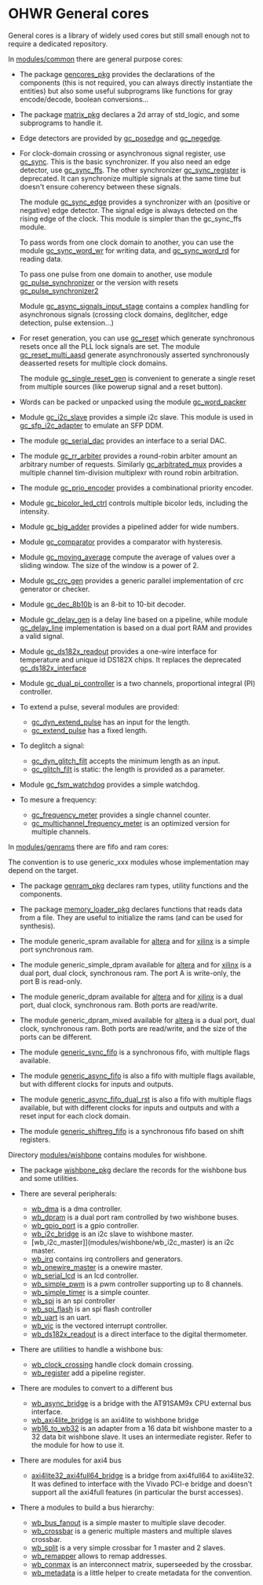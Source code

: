 # OHWR General cores

General cores is a library of widely used cores but still small enough not to
require a dedicated repository.

In [modules/common](modules/common) there are general purpose cores:

* The package [gencores_pkg](modules/common/gencores_pkg.vhd) provides the
  declarations of the components (this is not required, you can always
  directly instantiate the entities) but also some useful subprograms
  like functions for gray encode/decode, boolean conversions...

* The package [matrix_pkg](modules/common/matrix_pkg.vhd) declares a 2d
  array of std_logic, and some subprograms to handle it.

* Edge detectors are provided by [gc_posedge](modules/common/gc_posedge.vhd)
  and [gc_negedge](modules/common/gc_negedge.vhd).

* For clock-domain crossing or asynchronous signal register, use
  [gc_sync](modules/common/gc_sync.vhd).  This is the basic synchronizer.
  If you also need an edge detector, use
  [gc_sync_ffs](modules/common/gc_sync_ffs.vhd).
  The other synchronizer [gc_sync_register](modules/common/gc_sync_register.vhd)
  is deprecated.  It can synchronize multiple signals at the same time but
  doesn't ensure coherency between these signals.

  The module [gc_sync_edge](modules/common/gc_sync_edge.vhd) provides a
  synchronizer with an (positive or negative) edge detector.  The signal
  edge is always detected on the rising edge of the clock.  This module is
  simpler than the gc_sync_ffs module.

  To pass words from one clock domain to another, you can use the module
  [gc_sync_word_wr](modules/common/gc_sync_word_wr.vhd) for writing data,
  and [gc_sync_word_rd](modules/common/gc_sync_word_rd.vhd) for reading
  data.

  To pass one pulse from one domain to another, use module
  [gc_pulse_synchronizer](modules/common/gc_pulse_synchronizer.vhd)
  or the version with resets
  [gc_pulse_synchronizer2](modules/common/gc_pulse_synchronizer2.vhd)

  Module [gc_async_signals_input_stage](modules/common/gc_async_signals_input_stage.vhd)
  contains a complex handling for asynchronous signals (crossing clock
  domains, deglitcher, edge detection, pulse extension...)

* For reset generation, you can use [gc_reset](modules/common/gc_reset.vhd)
  which generate synchronous resets once all the PLL lock signals are set.
  The module [gc_reset_multi_aasd](modules/common/gc_reset_multi_aasd.vhd)
  generate asynchronously asserted synchronously deasserted resets for
  multiple clock domains.

  The module [gc_single_reset_gen](modules/common/gc_single_reset_gen.vhd)
  is convenient to generate a single reset from multiple sources (like
  powerup signal and a reset button).

* Words can be packed or unpacked using the module
  [gc_word_packer](modules/common/gc_word_packer.vhd)

* Module [gc_i2c_slave](modules/common/gc_i2c_slave.vhd) provides a simple
  i2c slave.  This module is used in
  [gc_sfp_i2c_adapter](modules/common/gc_sfp_i2c_adapter.vhd) to emulate an
  SFP DDM.

* The module [gc_serial_dac](modules/common/gc_serial_dac.vhd) provides an
  interface to a serial DAC.

* The module [gc_rr_arbiter](modules/common/gc_rr_arbiter.vhd) provides a
  round-robin arbiter amount an arbitrary number of requests.  Similarly
  [gc_arbitrated_mux](modules/common/gc_arbitrated_mux.vhd) provides
  a multiple channel tim-division multiplexr with round robin
  arbitration.

* The module [gc_prio_encoder](modules/common/gc_prio_encoder.vhd) provides
  a combinational priority encoder.

* Module [gc_bicolor_led_ctrl](modules/common/gc_bicolor_led_ctrl.vhd)
  controls multiple bicolor leds, including the intensity.

* Module [gc_big_adder](modules/common/gc_big_adder.vhd) provides a pipelined
  adder for wide numbers.

* Module [gc_comparator](modules/common/gc_comparator.vhd) provides a
  comparator with hysteresis.

* Module [gc_moving_average](modules/common/gc_moving_average.vhd) compute the
  average of values over a sliding window.  The size of the window is a power
  of 2.

* Module [gc_crc_gen](modules/common/gc_crc_gen.vhd) provides a generic
  parallel implementation of crc generator or checker.

* Module [gc_dec_8b10b](modules/common/gc_dec_8b10b.vhd) is an 8-bit to
  10-bit decoder.

* Module [gc_delay_gen](modules/common/gc_delay_gen.vhd) is a delay line based
  on a pipeline, while module [gc_delay_line](modules/common/gc_delay_line.vhd)
  implementation is based on a dual port RAM and provides a valid signal.

* Module [gc_ds182x_readout](modules/common/gc_ds182x_readout.vhd) provides
  a one-wire interface for temperature and unique id DS182X chips.  It replaces
  the deprecated [gc_ds182x_interface](modules/common/gc_ds182x_interface.vhd)

* Module [gc_dual_pi_controller](modules/common/gc_dual_pi_controller.vhd) is
  a two channels, proportional integral (PI) controller.

* To extend a pulse, several modules are provided:
  - [gc_dyn_extend_pulse](modules/common/gc_dyn_extend_pulse.vhd) has an input
    for the length.
  - [gc_extend_pulse](modules/common/gc_extend_pulse.vhd) has a fixed length.

* To deglitch a signal:
  - [gc_dyn_glitch_filt](modules/common/gc_dyn_glitch_filt.vhd) accepts
    the minimum length as an input.
  - [gc_glitch_filt](modules/common/gc_glitch_filt.vhd) is static: the
    length is provided as a parameter.

* Module [gc_fsm_watchdog](modules/common/gc_fsm_watchdog.vhd) provides a
  simple watchdog.

* To mesure a frequency:
  - [gc_frequency_meter](modules/common/gc_frequency_meter.vhd) provides a
    single channel counter.
  - [gc_multichannel_frequency_meter](modules/common/gc_multichannel_frequency_meter.vhd) is an optimized version for multiple channels.


In [modules/genrams](modules/genrams) there are fifo and ram cores:

The convention is to use generic_xxx modules whose implementation may depend
on the target.

* The package [genram_pkg](modules/genrams/genram_pkg.vhd) declares ram types,
  utility functions and the components.

* The package [memory_loader_pkg](modules/genrams/memory_loader_pkg.vhd)
  declares functions that reads data from a file.  They are useful to
  initialize the rams (and can be used for synthesis).

* The module generic_spram available for
  [altera](modules/genrams/altera/generic_spram.vhd) and for
  [xilinx](modules/genrams/xilinx/generic_spram.vhd) is a simple port synchronous
  ram.

* The module generic_simple_dpram available for
  [altera](modules/genrams/altera/generic_simple_dpram.vhd) and for
  [xilinx](modules/genrams/xilinx/generic_simple_dpram.vhd) is a dual port,
  dual clock, synchronous ram.  The port A is write-only, the port B is
  read-only.

* The module generic_dpram available for
  [altera](modules/genrams/altera/generic_dpram.vhd) and for
  [xilinx](modules/genrams/xilinx/generic_dpram.vhd) is a dual port,
  dual clock, synchronous ram.  Both ports are read/write.

* The module generic_dpram_mixed available for
  [altera](modules/genrams/altera/generic_dpram_mixed.vhd) is a dual port,
  dual clock, synchronous ram.  Both ports are read/write, and the size of
  the ports can be different.

* The module [generic_sync_fifo](modules/genrams/generic/generic_sync_fifo.vhd)
  is a synchronous fifo, with multiple flags available.

* The module [generic_async_fifo](modules/genrams/generic/generic_async_fifo.vhd)
  is also a fifo with multiple flags available, but with different clocks for
  inputs and outputs.

* The module [generic_async_fifo_dual_rst](modules/genrams/generic/generic_async_fifo_dual_rst.vhd)
  is also a fifo with multiple flags available, but with different clocks for
  inputs and outputs and with a reset input for each clock domain.

* The module [generic_shiftreg_fifo](modules/genrams/common/generic_shiftreg_fifo.vhd)
  is a synchronous fifo based on shift registers.

Directory [modules/wishbone](modules/wishbone) contains modules for wishbone.

* The package [wishbone_pkg](modules/wishbone/wishbone_pkg.vhd) declare
  the records for the wishbone bus and some utilities.

* There are several peripherals:
  - [wb_dma](modules/wishbone/wb_dma) is a dma controller.
  - [wb_dpram](modules/wishbone/wb_dpram) is a dual port ram controlled by two
    wishbone buses.
  - [wb_gpio_port](modules/wishbone/wb_gpio_port) is a gpio controller.
  - [wb_i2c_bridge](modules/wishbone/wb_i2c_bridge) is an i2c slave to
    wishbone master.
  - [wb_i2c_master]](modules/wishbone/wb_i2c_master) is an i2c master.
  - [wb_irq](modules/wishbone/wb_irq) contains irq controllers and generators.
  - [wb_onewire_master](modules/wishbone/wb_onewire_master) is a onewire master.
  - [wb_serial_lcd](modules/wishbone/wb_serial_lcd) is an lcd controller.
  - [wb_simple_pwm](modules/wishbone/wb_simple_pwm) is a pwm controller supporting
    up to 8 channels.
  - [wb_simple_timer](modules/wishbone/wb_simple_timer) is a simple counter.
  - [wb_spi](modules/wishbone/wb_spi) is an spi controller
  - [wb_spi_flash](modules/wishbone/wb_spi_flash) is an spi flash controller
  - [wb_uart](modules/wishbone/wb_uart) is an uart.
  - [wb_vic](modules/wishbone/wb_vic) is the vectored interrupt controller.
  - [wb_ds182x_readout](modules/wishbone/wb_ds182x_readout) is a direct
    interface to the digital thermometer.

* There are utilities to handle a wishbone bus:
  - [wb_clock_crossing](modules/wishbone/wb_clock_crossing) handle clock domain
    crossing.
  - [wb_register](modules/wishbone/wb_register) add a pipeline register.

* There are modules to convert to a different bus
  - [wb_async_bridge](modules/wishbone/wb_async_bridge) is a bridge with the
    AT91SAM9x CPU external bus interface.
  - [wb_axi4lite_bridge](modules/wishbone/wb_axi4lite_bridge) is an axi4lite
    to wishbone bridge
  - [wb16_to_wb32](modules/wishbone/wb16_to_wb32) is an adapter from a
    16 data bit wishbone master to a 32 data bit wishbone slave.  It uses
    an intermediate register.  Refer to the module for how to use it.

* There are modules for axi4 bus
  - [axi4lite32_axi4full64_bridge](modules/axi/axi4lite32_axi4full64_bridge) is
    a bridge from axi4full64 to axi4lite32.  It was defined to interface with
    the Vivado PCI-e bridge and doesn't support all the axi4full features
    (in particular the burst accesses).

* There a modules to build a bus hierarchy:
  - [wb_bus_fanout](modules/wishbone/wb_bus_fanout) is a simple master to
    multiple slave decoder.
  - [wb_crossbar](modules/wishbone/wb_crossbar) is a generic multiple masters
    and multiple slaves crossbar.
  - [wb_split](modules/wishbone/wb_split) is a very simple crossbar for 1
    master and 2 slaves.
  - [wb_remapper](modules/wishbone/wb_remapper) allows to remap addresses.
  - [wb_conmax](modules/wishbone/wb_conmax) is an interconnect matrix,
    superseeded by the crossbar.
  - [wb_metadata](modules/wishbone/wb_metadata) is a little helper to
    create metadata for the convention.
